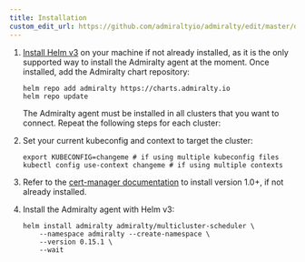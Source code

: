 ```yaml
---
title: Installation
custom_edit_url: https://github.com/admiraltyio/admiralty/edit/master/docs/operator_guide/installation.md
---
```




1.  [Install Helm v3](https://helm.sh/docs/intro/install/) on your machine if not already installed, as it is the only supported way to install the Admiralty agent at the moment. Once installed, add the Admiralty chart repository:

    ```shell script
    helm repo add admiralty https://charts.admiralty.io
    helm repo update
    ```

    The Admiralty agent must be installed in all clusters that you want to connect. Repeat the following steps for each cluster:

1.  Set your current kubeconfig and context to target the cluster:

    ```shell script
    export KUBECONFIG=changeme # if using multiple kubeconfig files
    kubectl config use-context changeme # if using multiple contexts
    ```

1.  Refer to the [cert-manager documentation](https://cert-manager.io/docs/installation/kubernetes/) to install version 1.0+, if not already installed.

1.  Install the Admiralty agent with Helm v3:

    ```shell script
    helm install admiralty admiralty/multicluster-scheduler \
        --namespace admiralty --create-namespace \
        --version 0.15.1 \
        --wait
    ```
